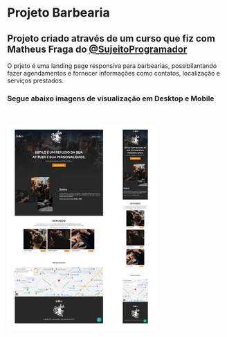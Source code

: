 <h1>Projeto Barbearia</h1>


<h2>Projeto criado através de um curso que fiz com Matheus Fraga do <a href="https://www.instagram.com/sujeitoprogramador/">@SujeitoProgramador</a></h2>
<p>O prjeto é uma landing page responsiva para barbearias, possibilantando fazer agendamentos e fornecer informações como contatos, localização e serviços prestados.</p>
<h3>Segue abaixo imagens de visualização em Desktop e Mobile</h3>
<br><br>
<img src="https://github.com/lucasmiguelabreu/projeto-barbearia/blob/develop/img-site/site-desktop-mobile.jpeg?raw=true" width="350px" alt="imagem-desktop-mobile">
